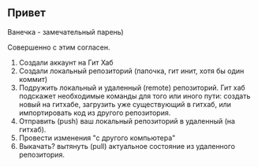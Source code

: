 ## Привет

Ванечка - замечательный парень)

Совершенно с этим согласен.

1. Создали аккаунт на Гит Хаб
2. Создали локальный репозиторий (папочка, гит инит, хотя бы один коммит)
3. Подружить локальный и удаленный (remote) репозиторий. Гит хаб подскажет необходимые команды для того или иного пути: создать новый на гитхабе, загрузить уже существующий в гитхаб, или импортировать код из другого репозитория.
4. Отправить (push) ваш локальный репозиторий в удаленный (на гитхаб).
5. Провести изменения "с другого компьютера"
6. Выкачать? вытянуть (pull) актуальное состояние из удаленного репозитория.
